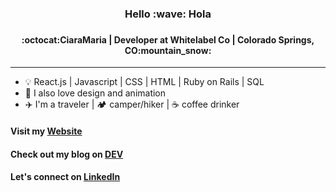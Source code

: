 <h3 align="center">
Hello :wave: Hola
<h3>
<h4 align="center">  
:octocat:CiaraMaria | Developer at Whitelabel Co | Colorado Springs, CO:mountain_snow:
</h4> <hr>

- :bulb: React.js | Javascript | CSS | HTML | Ruby on Rails | SQL
- :art: I also love design and animation
- :airplane: I'm a traveler | :camping: camper/hiker | :coffee: coffee drinker


#### Visit my [Website](https://proiacm.github.io/)
#### Check out my blog on [DEV](https://dev.to/proiacm)
#### Let's connect on [LinkedIn](https://www.linkedin.com/in/cmproia/)
